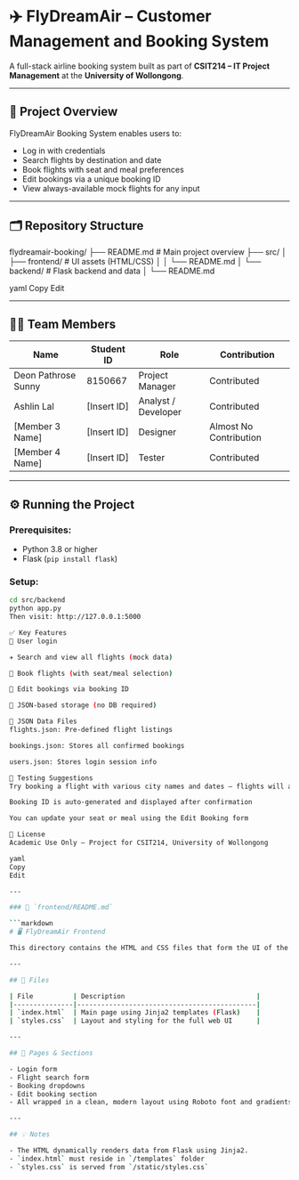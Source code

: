 # ✈️ FlyDreamAir – Customer Management and Booking System

A full-stack airline booking system built as part of **CSIT214 – IT Project Management** at the **University of Wollongong**.

---

## 📝 Project Overview

FlyDreamAir Booking System enables users to:
- Log in with credentials
- Search flights by destination and date
- Book flights with seat and meal preferences
- Edit bookings via a unique booking ID
- View always-available mock flights for any input

---

## 🗂️ Repository Structure

flydreamair-booking/
├── README.md # Main project overview
├── src/
│ ├── frontend/ # UI assets (HTML/CSS)
│ │ └── README.md
│ └── backend/ # Flask backend and data
│ └── README.md

yaml
Copy
Edit

---

## 👨‍💻 Team Members

| Name                | Student ID | Role                | Contribution             |
|---------------------|------------|---------------------|--------------------------|
| Deon Pathrose Sunny | 8150667    | Project Manager     | Contributed              |
| Ashlin Lal          | [Insert ID] | Analyst / Developer | Contributed              |
| [Member 3 Name]     | [Insert ID] | Designer            | Almost No Contribution   |
| [Member 4 Name]     | [Insert ID] | Tester              | Contributed              |

---

## ⚙️ Running the Project

### Prerequisites:
- Python 3.8 or higher
- Flask (`pip install flask`)

### Setup:
```bash
cd src/backend
python app.py
Then visit: http://127.0.0.1:5000

✅ Key Features
🔐 User login

✈️ Search and view all flights (mock data)

🧾 Book flights (with seat/meal selection)

🔄 Edit bookings via booking ID

📄 JSON-based storage (no DB required)

📂 JSON Data Files
flights.json: Pre-defined flight listings

bookings.json: Stores all confirmed bookings

users.json: Stores login session info

🧪 Testing Suggestions
Try booking a flight with various city names and dates – flights will always appear

Booking ID is auto-generated and displayed after confirmation

You can update your seat or meal using the Edit Booking form

📄 License
Academic Use Only – Project for CSIT214, University of Wollongong

yaml
Copy
Edit

---

### 🎨 `frontend/README.md`

```markdown
# 🖥️ FlyDreamAir Frontend

This directory contains the HTML and CSS files that form the UI of the FlyDreamAir booking system.

---

## 📁 Files

| File          | Description                                 |
|---------------|---------------------------------------------|
| `index.html`  | Main page using Jinja2 templates (Flask)    |
| `styles.css`  | Layout and styling for the full web UI      |

---

## 🧩 Pages & Sections

- Login form
- Flight search form
- Booking dropdowns
- Edit booking section
- All wrapped in a clean, modern layout using Roboto font and gradients

---

## 💡 Notes

- The HTML dynamically renders data from Flask using Jinja2.
- `index.html` must reside in `/templates` folder
- `styles.css` is served from `/static/styles.css`
